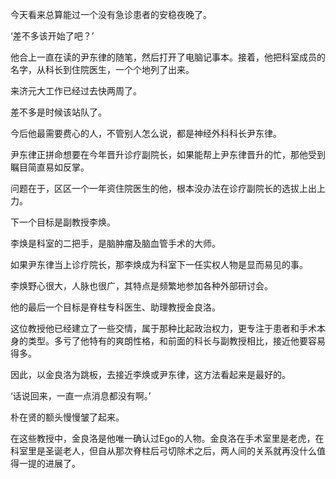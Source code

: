 今天看来总算能过一个没有急诊患者的安稳夜晚了。

‘差不多该开始了吧？’

他合上一直在读的尹东律的随笔，然后打开了电脑记事本。接着，他把科室成员的名字，从科长到住院医生，一个个地列了出来。

来济元大工作已经过去快两周了。

差不多是时候该站队了。

今后他最需要费心的人，不管别人怎么说，都是神经外科科长尹东律。

尹东律正拼命想要在今年晋升诊疗副院长，如果能帮上尹东律晋升的忙，那他受到瞩目简直易如反掌。

问题在于，区区一个一年资住院医生的他，根本没办法在诊疗副院长的选拔上出上力。

下一个目标是副教授李焕。

李焕是科室的二把手，是脑肿瘤及脑血管手术的大师。

如果尹东律当上诊疗院长，那李焕成为科室下一任实权人物是显而易见的事。

李焕野心很大，人脉也很广，其特点是频繁地参加各种外部研讨会。

他的最后一个目标是脊柱专科医生、助理教授金良洛。

这位教授他已经建立了一些交情，属于那种比起政治权力，更专注于患者和手术本身的类型。多亏了他特有的爽朗性格，和前面的科长与副教授相比，接近他要容易得多。

因此，以金良洛为跳板，去接近李焕或尹东律，这方法看起来是最好的。

‘话说回来，一直一点消息都没有啊。’

朴在贤的额头慢慢皱了起来。

在这些教授中，金良洛是他唯一确认过Ego的人物。金良洛在手术室里是老虎，在科室里是圣诞老人，但自从那次脊柱后弓切除术之后，两人间的关系就再没什么值得一提的进展了。